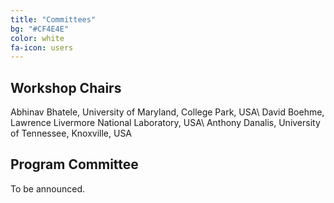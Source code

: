 ```yaml
---
title: "Committees"
bg: "#CF4E4E"
color: white
fa-icon: users
---
```


## Workshop Chairs

Abhinav Bhatele, University of Maryland, College Park, USA\\
David Boehme, Lawrence Livermore National Laboratory, USA\\
Anthony Danalis, University of Tennessee, Knoxville, USA

## Program Committee

To be announced.

<!--
Jean-Baptiste Besnard, Paratools, France\\
Harsh Bhatia, Lawrence Livermore National Laboratory, USA\\
Holger Brunst, TU Dresden, Germany\\
Alexandru Calotoiu, TU Darmstadt, Germany\\
Karl Fuerlinger, LMU Munich, Germany\\
Todd Gamblin, Lawrence Livermore National Laboratory, USA\\
Michael Gerndt, TU Munich, Germany\\
Judit Gimenez, Barcelona Supercomputing Centre, Spain\\
Kevin Huck, University of Oregon, USA\\
Kate Isaacs, University of Arizona, USA\\
Joshua A. Levine, University of Arizona, USA\\
John Linford, ARM Ltd\\
Allen Malony, University of Oregon, USA\\
Barton Miller, University of Wisconsin-Madison, USA\\
Heidi Poxon, Cray / Hewlett Packard Enterprise, USA\\
Paul Rosen, University of South Floriday, USA\\
Martin Schulz, TU Munich, Germany\\
Nathan Tallent, Pacific Northwest National Laboratory, USA\\
Gerhard Wellein, FAU, Germany\\
Brian J. N. Wylie, Juelich Supercomputing Centre, Germany\\
-->
